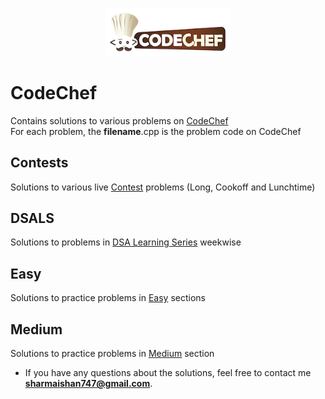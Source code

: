<p align="center">
  <img src="cclogo.png" width = "200">
</p>

# CodeChef

Contains solutions to various problems on [CodeChef](https://www.codechef.com) <br>
For each problem, the **filename**.cpp is the problem code on CodeChef

## Contests

Solutions to various live [Contest](https://www.codechef.com/contests) problems (Long, Cookoff and Lunchtime)

## DSALS

Solutions to problems in [DSA Learning Series](https://www.codechef.com/LEARNDSA?itm_campaign=contest_listing) weekwise

## Easy

Solutions to practice problems in [Easy](https://www.codechef.com/problems/easy) sections

## Medium

Solutions to practice problems in [Medium](https://www.codechef.com/problems/medium) section

* If you have any questions about the solutions, feel free to contact me **sharmaishan747@gmail.com**.
